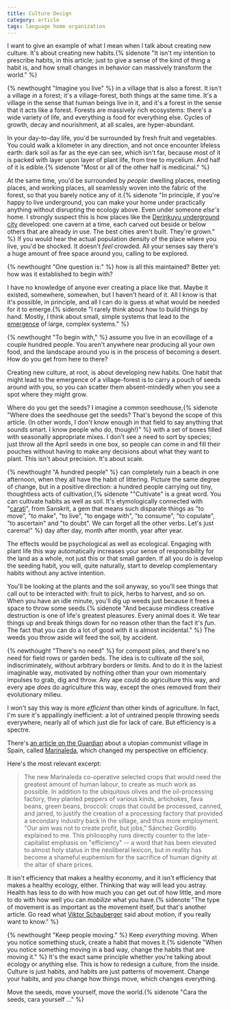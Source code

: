 ```yaml
---
title: Culture Design
category: article
tags: language home organization
---
```


I want to give an example of what I mean when I talk about creating new culture. It's about creating new habits.{% sidenote "It isn't my intention to prescribe habits, in this article; just to give a sense of the kind of thing a habit is, and how small changes in behavior can massively transform the world." %}

{% newthought "Imagine you live" %} in a village that is also a forest. It isn't a village *in* a forest; it's a village-forest, both things at the same time. It's a village in the sense that human beings live in it, and it's a forest in the sense that it acts like a forest. Forests are massively rich ecosystems: there's a wide variety of life, and everything is food for everything else. Cycles of growth, decay and nourishment, at all scales, are hyper-abundant.

In your day-to-day life, you'd be surrounded by fresh fruit and vegetables. You could walk a kilometer in any direction, and not once encounter lifeless earth: dark soil as far as the eye can see, which isn't far, because most of it is packed with layer upon layer of plant life, from tree to mycelium. And half of it is edible.{% sidenote "Most or all of the other half is medicinal." %}

At the same time, you'd be surrounded by *people*: dwelling places, meeting places, and working places, all seamlessly woven into the fabric of the forest, so that you barely notice any of it.{% sidenote "In principle, if you're happy to live underground, you can make your home under practically anything without disrupting the ecology above. Even under someone *else's* home. I strongly suspect this is how places like the [Derinkuyu underground city](https://en.wikipedia.org/wiki/Derinkuyu_underground_city) developed: one cavern at a time, each carved out beside or below others that are already in use. The best cities aren't built. They're grown." %} If you would hear the actual population density of the place where you live, you'd be shocked. It doesn't *feel* crowded. All your senses say there's a huge amount of free space around you, calling to be explored.

{% newthought "One question is:" %} how is all this maintained? Better yet: how was it established to begin with?

I have no knowledge of anyone ever creating a place like that. Maybe it existed, somewhere, somewhen, but I haven't heard of it. All I know is that it's possible, in principle, and all I can do is guess at what would be needed for it to emerge.{% sidenote "I rarely think about how to build things by hand. Mostly, I think about small, simple systems that lead to the [emergence](https://en.wikipedia.org/wiki/Emergence) of large, complex systems." %}

{% newthought "To begin with," %} assume you live in an ecovillage of a couple hundred people. You aren't anywhere near producing all your own food, and the landscape around you is in the process of becoming a desert. How do you get from here to there?

Creating new culture, at root, is about developing new habits. One habit that might lead to the emergence of a village-forest is to carry a pouch of seeds around with you, so you can scatter them absent-mindedly when you see a spot where they might grow.

Where do you get the seeds? I imagine a common seedhouse,{% sidenote "Where does the seedhouse get the seeds? That's beyond the scope of this article. (In other words, I don't know enough in that field to say anything that sounds smart. I know people who do, though!)" %} with a set of boxes filled with seasonally appropriate mixes. I don't see a need to sort by species; just throw all the April seeds in one box, so people can come in and fill their pouches without having to make any decisions about what they want to plant. This isn't about precision. It's about scale.

{% newthought "A hundred people" %} can completely ruin a beach in one afternoon, when they all have the habit of littering. Picture the same degree of change, but in a positive direction: a hundred people carrying out tiny, thoughtless acts of cultivation,{% sidenote "\"Cultivate\" is a great word. You can cultivate habits as well as soil. It's etymologically connected with \"[carati](https://en.wiktionary.org/wiki/%E0%A4%9A%E0%A4%B0%E0%A4%A4%E0%A4%BF#Sanskrit)\", from Sanskrit, a gem that means such disparate things as \"to move\", \"to make\", \"to live\", \"to engage with\", \"to consume\", \"to copulate\", \"to ascertain\" and \"to doubt\". We can forget all the other verbs. Let's just carema!" %} day after day, month after month, year after year.

The effects would be psychological as well as ecological. Engaging with plant life this way automatically increases your sense of responsibility for the land as a whole, not just this or that small garden. If all you do is develop the seeding habit, you will, quite naturally, start to develop complementary habits without any active intention.

You'll be looking at the plants and the soil anyway, so you'll see things that call out to be interacted with: fruit to pick, herbs to harvest, and so on. When you have an idle minute, you'll dig up weeds just because it frees a space to throw some seeds.{% sidenote "And because mindless creative destruction is one of life's greatest pleasures. Every animal does it. We tear things up and break things down for no reason other than the fact it's *fun*. The fact that you can do a lot of good with it is almost incidental." %} The weeds you throw aside will feed the soil, by accident.

{% newthought "There's no need" %} for compost piles, and there's no need for field rows or garden beds. The idea is to cultivate *all* the soil, indiscriminately, without arbitrary borders or limits. And to do it in the laziest imaginable way, motivated by nothing other than your own momentary impulses to grab, dig and throw. Any ape could do agriculture this way, and every ape *does* do agriculture this way, except the ones removed from their evolutionary milieu.

I won't say this way is more *efficient* than other kinds of agriculture. In fact, I'm sure it's appallingly inefficient: a lot of untrained people throwing seeds everywhere, nearly all of which just die for lack of care. But efficiency is a spectre. 

There's [an article on the Guardian](https://www.theguardian.com/world/2013/oct/20/marinaleda-spanish-communist-village-utopia) about a utopian communist village in Spain, called [Marinaleda](https://en.wikipedia.org/wiki/Marinaleda), which changed my perspective on efficiency.

Here's the most relevant excerpt:

> The new Marinaleda co-operative selected crops that would need the greatest amount of human labour, to create as much work as possible. In addition to the ubiquitous olives and the oil-processing factory, they planted peppers of various kinds, artichokes, fava beans, green beans, broccoli: crops that could be processed, canned, and jarred, to justify the creation of a processing factory that provided a secondary industry back in the village, and thus more employment. "Our aim was not to create profit, but jobs," Sánchez Gordillo explained to me. This philosophy runs directly counter to the late-capitalist emphasis on "efficiency" -- a word that has been elevated to almost holy status in the neoliberal lexicon, but in reality has become a shameful euphemism for the sacrifice of human dignity at the altar of share prices.

It isn't efficiency that makes a healthy economy, and it isn't efficiency that makes a healthy ecology, either. Thinking that way will lead you astray. Health has less to do with how much you can get out of how little, and more to do with how well you can *mobilize* what you have.{% sidenote "The type of movement is as important as the movement itself, but that's another article. Go read what [Viktor Schauberger](https://archive.org/details/TheWaterWizard) said about motion, if you really want to know." %}

{% newthought "Keep people moving." %} Keep *everything* moving. When you notice something stuck, create a habit that moves it.{% sidenote "When you notice something moving in a bad way, change the habits that are moving it." %} It's the exact same principle whether you're talking about ecology or anything else. This is how to redesign a culture, from the inside. Culture is just habits, and habits are just patterns of movement. Change your habits, and you change how things move, which changes everything.

Move the seeds, move yourself, move the world.{% sidenote "Cara the seeds, cara yourself ..." %}
